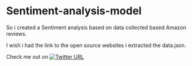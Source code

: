 # Sentiment-analysis-model
So i created a Sentiment analysis based on data collected based Amazon reviews.

I wish i had the link to the open source websites i extracted the data.json.

Check me out on [![Twitter URL](https://img.shields.io/twitter/url/https/twitter.com/bukotsunikki.svg?style=social&label=Follow%20%40Victor)](https://twitter.com/heisdenverr)
